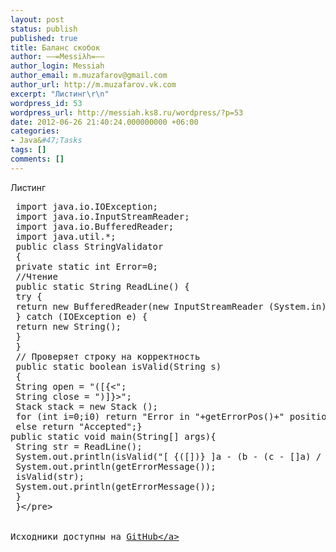 ```yaml
---
layout: post
status: publish
published: true
title: Баланс скобок
author: ––=Messiλh=––
author_login: Messiah
author_email: m.muzafarov@gmail.com
author_url: http://m.muzafarov.vk.com
excerpt: "Листинг\r\n"
wordpress_id: 53
wordpress_url: http://messiah.ks8.ru/wordpress/?p=53
date: 2012-06-26 21:40:24.000000000 +06:00
categories:
- Java&#47;Tasks
tags: []
comments: []
---
```

Листинг
<a id="more"></a><a id="more-53"></a>
<pre class="brush: java; gutter: true">&nbsp;import java.io.IOException;
 import java.io.InputStreamReader;
 import java.io.BufferedReader;
 import java.util.*;
 public class StringValidator
 {
 private static int Error=0;
 &#47;&#47;Чтение
 public static String ReadLine() {
 try {
 return new BufferedReader(new InputStreamReader (System.in)).readLine();
 } catch (IOException e) {
 return new String();
 }
 }
 &#47;&#47; Проверяет строку на корректность
 public static boolean isValid(String s)
 {
 String open = "([{<";
 String close = ")]}>";
 Stack stack = new Stack ();
 for (int i=0;i<s.length();i++)
 {
 for (int j=0;j<open.length();j++)
 { if (s.charAt(i) == open.charAt(j)) { stack.push(open.charAt(j)); }}
 for (int j=0;j<close.length();j++)
 { if (s.charAt(i) == close.charAt(j))
 { if (!stack.isEmpty()) {
 if ((stack.peek() != (Object)&#039;(&#039;) &amp;&amp; (stack.peek() == (Object)(char)((int) close.charAt(j)-2)))
 {stack.pop(); }
 else if (stack.peek()== (Object)&#039;(&#039; &amp;&amp; close.charAt(j)==&#039;)&#039;)
 {stack.pop();} else { Error = i+1; return false;}}
 else { Error = i+1; return false;}
 }
 }}
 if (stack.isEmpty()) return true;
 else {Error = s.length(); return false;}
 }
 &#47;&#47; Если последний вызов isValid обнаружил ошибку, возвращает
 &#47;&#47; позицию, в которой обнаружена ошибка
 public static int getErrorPos()
 { return Error;}
&#47;&#47; Если последний вызов isValid обнаружил ошибку, возвращает
 &#47;&#47; сообщение об ошибке
 public static String getErrorMessage()
 { if (Error>0) return "Error in "+getErrorPos()+" position";
 else return "Accepted";}
public static void main(String[] args){
 String str = ReadLine();
 System.out.println(isValid("[ {([])} ]a - (b - (c - []a) &#47; (b<> + c) - 2)"));
 System.out.println(getErrorMessage());
 isValid(str);
 System.out.println(getErrorMessage());
 }
 }<&#47;pre>
&nbsp;

Исходники доступны на <a href="https:&#47;&#47;github.com&#47;m-muzafarov&#47;java_course&#47;blob&#47;master&#47;StringValidator.java" target="_blank">GitHub<&#47;a>
